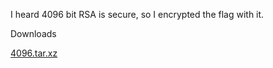 I heard 4096 bit RSA is secure, so I encrypted the flag with it.

Downloads

[4096.tar.xz](https://corctf2021-files.storage.googleapis.com/uploads/7555dc66910a0dad56a4823f156ed4daa6a0d37c7dd2b4ee569d7231b5d7cde1/4096.tar.xz)
